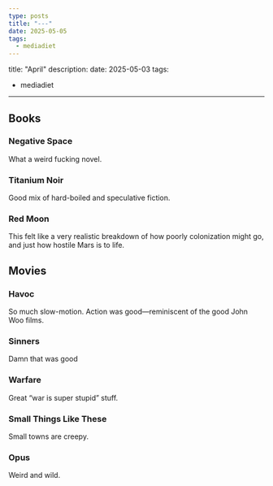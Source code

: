 ```yaml
---
type: posts
title: "---"
date: 2025-05-05
tags:
  - mediadiet
---
```


title: "April"
description:
date: 2025-05-03
tags:
- mediadiet
---

## Books

### Negative Space

What a weird fucking novel.

### Titanium Noir

Good mix of hard-boiled and speculative fiction.

### Red Moon

This felt like a very realistic breakdown of how poorly colonization might go, and just how hostile Mars is to life.

## Movies

### Havoc

So much slow-motion. Action was good—reminiscent of the good John Woo films.

### Sinners

Damn that was good

### Warfare

Great “war is super stupid” stuff.

### Small Things Like These

Small towns are creepy.

### Opus

Weird and wild.
